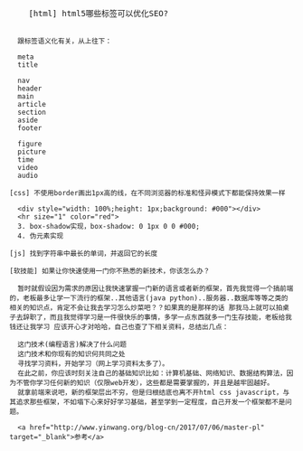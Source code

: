 <!DOCTYPE html>
<html lang="en">
<head>
  <meta charset="UTF-8">
  <title>Title</title>
</head>
<body>
  <pre>
    [html] html5哪些标签可以优化SEO?

      跟标签语义化有关，从上往下：

      meta
      title

      nav
      header
      main
      article
      section
      aside
      footer

      figure
      picture
      time
      video
      audio

    [css] 不使用border画出1px高的线，在不同浏览器的标准和怪异模式下都能保持效果一样

      <div style="width: 100%;height: 1px;background: #000"></div>
      <hr size="1" color="red">
      3. box-shadow实现，box-shadow: 0 1px 0 0 #000;
      4. 伪元素实现

    [js] 找到字符串中最长的单词，并返回它的长度

    [软技能] 如果让你快速使用一门你不熟悉的新技术，你该怎么办？

      暂时就假设因为需求的原因让我快速掌握一门新的语言或者新的框架，首先我觉得一个搞前端的，老板最多让学一下流行的框架..其他语言(java python)..服务器..数据库等等之类的相关的知识点，肯定不会让我去学习怎么炒菜吧？？如果真的是那样的话 那我马上就可以拍桌子去辞职了，而且我觉得学习是一件很快乐的事情，多学一点东西就多一门生存技能，老板给我钱还让我学习 应该开心才对哈哈，自己也查了下相关资料，总结出几点：

      这门技术(编程语言)解决了什么问题
      这门技术和你现有的知识何共同之处
      寻找学习资料，开始学习（网上学习资料太多了）。
      在此之前，你应该时刻关注自己的基础知识比如：计算机基础、网络知识、数据结构算法，因为不管你学习任何新的知识（仅限web开发），这些都是需要掌握的，并且是越牢固越好。
      就拿前端来说吧，新的框架层出不穷，但是归根结底也离不开html css javascript，与其追求那些框架，不如塌下心来好好学习基础，甚至学到一定程度，自己开发一个框架都不是问题。

      <a href="http://www.yinwang.org/blog-cn/2017/07/06/master-pl" target="_blank">参考</a>

  </pre>
</body>

<script>

  //手写

  const str = 'aaa b cc, hello word'

  str.split(/\s|,/).reduce((acc, cur) => acc > cur.length ? acc : cur.length)

  //实现

  function getWordMaxLen(str){
      return Math.max(... str.match(/\b[a-zA-z]+\b/g).map(item => {
          return item.length
      }))

  }

  // 简单易懂，略带点骚

  function getMostLength(str) {
      if (!str) return;
      const arr = str.split(' ');
      let itemLengthArr = [];
      arr.forEach(item => {
          itemLengthArr.push(item.length);
      });

      const max = Math.max(...itemLengthArr);
      return { item: arr[itemLengthArr.indexOf(max)], length: max };
  }

  console.log(getMostLength(str))
</script>
</html>
